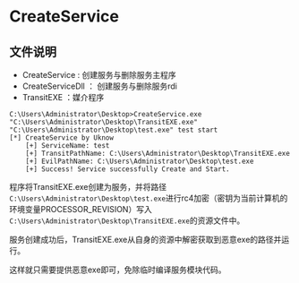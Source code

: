 # CreateService

## 文件说明

- CreateService : 创建服务与删除服务主程序
- CreateServiceDll ： 创建服务与删除服务rdi
- TransitEXE ：媒介程序

```
C:\Users\Administrator\Desktop>CreateService.exe "C:\Users\Administrator\Desktop\TransitEXE.exe" "C:\Users\Administrator\Desktop\test.exe" test start
[*] CreateService by Uknow
    [+] ServiceName: test
    [+] TransitPathName: C:\Users\Administrator\Desktop\TransitEXE.exe
    [+] EvilPathName: C:\Users\Administrator\Desktop\test.exe
    [+] Success! Service successfully Create and Start.
```

程序将TransitEXE.exe创建为服务，并将路径`C:\Users\Administrator\Desktop\test.exe`进行rc4加密（密钥为当前计算机的环境变量PROCESSOR_REVISION）写入`C:\Users\Administrator\Desktop\TransitEXE.exe`的资源文件中。

服务创建成功后，TransitEXE.exe从自身的资源中解密获取到恶意exe的路径并运行。

这样就只需要提供恶意exe即可，免除临时编译服务模块代码。
